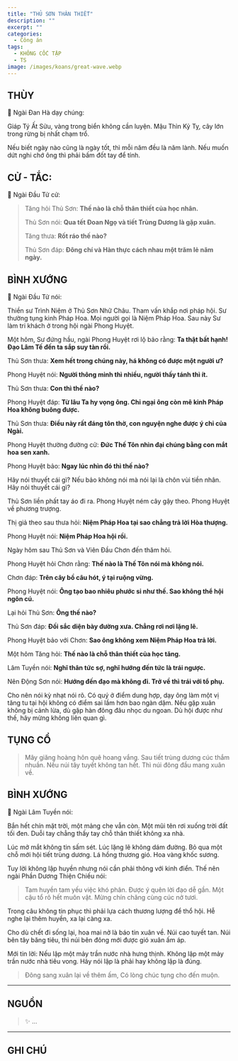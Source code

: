 ```yaml
---
title: "THỦ SƠN THÂN THIẾT"
description: ""
excerpt: ""
categories:
  - Công án
tags:
  - KHÔNG CỐC TẬP
  - TS 
image: /images/koans/great-wave.webp
---
```


## THÙY

📢 Ngài Đan Hà dạy chúng:

Giáp Tý Ất Sửu, vàng trong biển không cần luyện. Mậu Thìn Kỷ Tỵ, cây lớn trong rừng bị nhất chạm trổ. 

Nếu biết ngày nào cũng là ngày tốt, thì mỗi năm đều là năm lành. Nếu muốn dứt nghi chớ ông thì phải bấm đốt tay để tính.

## CỬ - TẮC:

📢 Ngài Đầu Tử cử:

> Tăng hỏi Thủ Sơn: **Thế nào là chỗ thân thiết của học nhân.**
>
> Thủ Sơn nói: **Qua tết Đoan Ngọ và tiết Trùng Dương là gặp xuân.**
>
> Tăng thưa: **Rốt ráo thế nào?**
>
> Thủ Sơn đáp: **Đông chí và Hàn thực cách nhau một trăm lẻ năm ngày.**

## BÌNH XƯỚNG

📢 Ngài Đầu Tử nói:

Thiền sư Trình Niệm ở Thủ Sơn Nhữ Châu. Tham vấn khắp nơi pháp hội. Sư thường tụng kinh Pháp Hoa. 
Mọi người gọi là Niệm Pháp Hoa. Sau này Sư làm tri khách ở trong hội ngài Phong Huyệt.

Một hôm, Sư đứng hầu, ngài Phong Huyệt rơi lộ bảo rằng: **Ta thật bất hạnh! Đạo Lâm Tế đến ta sắp suy tàn rồi.**

Thủ Sơn thưa: **Xem hết trong chúng này, há không có được một người ư?**

Phong Huyệt nói: **Người thông minh thì nhiều, người thấy tánh thì ít.**

Thủ Sơn thưa: **Con thì thế nào?**

Phong Huyệt đáp: **Từ lâu Ta hy vọng ông. Chỉ ngại ông còn mê kinh Pháp Hoa không buông được.**

Thủ Sơn thưa: **Điều này rất đáng tôn thờ, con nguyện nghe được ý chỉ của Ngài.**

Phong Huyệt thường đường cử: **Đức Thế Tôn nhìn đại chúng bằng con mắt hoa sen xanh.**

Phong Huyệt bảo: **Ngay lúc nhìn đó thì thế nào?**

Hãy nói thuyết cái gì? Nếu bảo không nói mà nói lại là chôn vùi tiền nhân. Hãy nói thuyết cái gì?

Thủ Sơn liền phất tay áo đi ra. Phong Huyệt ném cây gậy theo. Phong Huyệt về phương trượng.

Thị giả theo sau thưa hỏi: **Niệm Pháp Hoa tại sao chẳng trả lời Hòa thượng.**

Phong Huyệt nói: **Niệm Pháp Hoa hội rồi.**

Ngày hôm sau Thủ Sơn và Viên Đầu Chơn đến thăm hỏi.

Phong Huyệt hỏi Chơn rằng: **Thế nào là Thế Tôn nói mà không nói.**

Chơn đáp: **Trên cây bồ câu hót, ý tại ruộng vừng.**

Phong Huyệt nói: **Ông tạo bao nhiêu phước si như thế. Sao không thể hội ngôn cú.**

Lại hỏi Thủ Sơn: **Ông thế nào?**

Thủ Sơn đáp: **Đối sắc diện bày đường xưa. Chẳng rơi nơi lặng lẽ.**

Phong Huyệt bảo với Chơn: **Sao ông không xem Niệm Pháp Hoa trả lời.**

Một hôm Tăng hỏi: **Thế nào là chỗ thân thiết của học tăng.**

Lâm Tuyền nói: **Nghĩ thân tức sợ, nghĩ hướng đến tức là trái ngược.**

Nên Động Sơn nói: **Hướng đến đạo mà không đi. Trở về thì trái với tổ phụ.**

Cho nên nói kỳ nhạt nói rõ. Có quý ở điểm dung hợp, dạy ông làm một vị tăng tu tại hội không có điểm sai lầm hơn bao ngàn dặm. 
Nếu gặp xuân không bị cảnh lừa, dù gặp hàn đông đâu nhọc du ngoan. Dù hội được như thế, hãy mừng không liên quan gì.


## TỤNG CỔ

> Mây giăng hoàng hôn quê hoang vắng.
Sau tiết trùng dương cúc thắm nhuần.
Nếu núi tây tuyết không tan hết.
Thì núi đông đầu mang xuân về.

## BÌNH XƯỚNG

📢 Ngài Lâm Tuyền nói:

Bắn hết chín mặt trời, một mảng che vẫn còn. Một mũi tên rơi xuống trời đất tối đen. Duỗi tay chẳng thấy tay chỗ thân thiết không xa nhà. 

Lúc mở mắt không tin sấm sét. Lúc lặng lẽ không dám đường. Bỏ qua một chỗ mới hội tiết trùng dương. Lá hồng thương gió. Hoa vàng khốc sương. 

Tuy lời không lập huyền nhưng nói cần phải thông với kinh điển. Thế nên ngài Phần Dương Thiện Chiếu nói:

> Tam huyền tam yếu việc khó phân.
Được ý quên lời đạo dễ gần.
Một cậu tổ rõ hết muôn vật.
Mừng chín chăng cùng cúc nở tươi.

Trong câu không tin phục thì phải lựa cách thương lượng để thổ hội. Hễ nghe lại thêm huyền, xa lại càng xa.

Cho dù chết đi sống lại, hoa mai nở là báo tin xuân về. Núi cao tuyết tan. Núi bên tây băng tiêu, thì núi bên đông mới được gió xuân ấm áp.

Mới tin lời: Nếu lập một mảy trần nước nhà hưng thịnh. Không lập một mảy trần nước nhà tiêu vong. Hãy nói lập là phải hay không lập là đúng.

> Đông sang xuân lại về thêm ấm,
Có lòng chúc tụng cho đến muộn.

<hr class="blog-rule" />

## NGUỒN

> ✨ ...

<hr class="blog-rule" />

## GHI CHÚ

[^1]: ⭐️ <a href="/masters/Shaoshan-Huanpu" target="_blank">🔗 TS </a>
